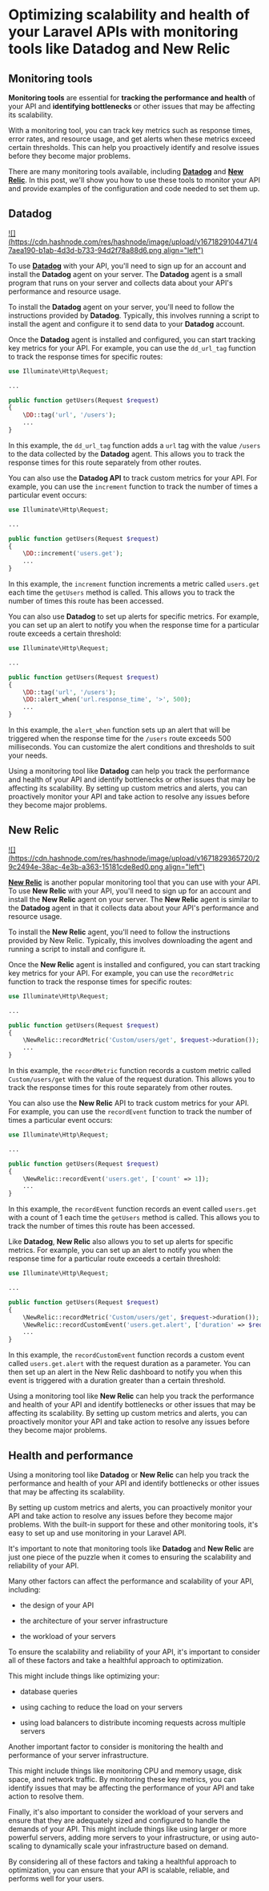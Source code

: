 # Optimizing scalability and health of your Laravel APIs with monitoring tools like Datadog and New Relic

## Monitoring tools

**Monitoring tools** are essential for **tracking the performance and health** of your API and **identifying bottlenecks** or other issues that may be affecting its scalability.

With a monitoring tool, you can track key metrics such as response times, error rates, and resource usage, and get alerts when these metrics exceed certain thresholds. This can help you proactively identify and resolve issues before they become major problems.

There are many monitoring tools available, including [**Datadog**](https://www.datadoghq.com/) and [**New Relic**](https://newrelic.com/). In this post, we'll show you how to use these tools to monitor your API and provide examples of the configuration and code needed to set them up.

## Datadog

[![](https://cdn.hashnode.com/res/hashnode/image/upload/v1671829104471/47aea190-b1ab-4d3d-b733-94d2f78a88d6.png align="left")](https://www.datadoghq.com/)

To use [**Datadog**](https://www.datadoghq.com/) with your API, you'll need to sign up for an account and install the **Datadog** agent on your server. The **Datadog** agent is a small program that runs on your server and collects data about your API's performance and resource usage.

To install the **Datadog** agent on your server, you'll need to follow the instructions provided by **Datadog**. Typically, this involves running a script to install the agent and configure it to send data to your **Datadog** account.

Once the **Datadog** agent is installed and configured, you can start tracking key metrics for your API. For example, you can use the `dd_url_tag` function to track the response times for specific routes:

```php
use Illuminate\Http\Request;

...

public function getUsers(Request $request)
{
    \DD::tag('url', '/users');
    ...
}
```

In this example, the `dd_url_tag` function adds a `url` tag with the value `/users` to the data collected by the **Datadog** agent. This allows you to track the response times for this route separately from other routes.

You can also use the **Datadog API** to track custom metrics for your API. For example, you can use the `increment` function to track the number of times a particular event occurs:

```php
use Illuminate\Http\Request;

...

public function getUsers(Request $request)
{
    \DD::increment('users.get');
    ...
}
```

In this example, the `increment` function increments a metric called `users.get` each time the `getUsers` method is called. This allows you to track the number of times this route has been accessed.

You can also use **Datadog** to set up alerts for specific metrics. For example, you can set up an alert to notify you when the response time for a particular route exceeds a certain threshold:

```php
use Illuminate\Http\Request;

...

public function getUsers(Request $request)
{
    \DD::tag('url', '/users');
    \DD::alert_when('url.response_time', '>', 500);
    ...
}
```

In this example, the `alert_when` function sets up an alert that will be triggered when the response time for the `/users` route exceeds 500 milliseconds. You can customize the alert conditions and thresholds to suit your needs.

Using a monitoring tool like **Datadog** can help you track the performance and health of your API and identify bottlenecks or other issues that may be affecting its scalability. By setting up custom metrics and alerts, you can proactively monitor your API and take action to resolve any issues before they become major problems.

## New Relic

[![](https://cdn.hashnode.com/res/hashnode/image/upload/v1671829365720/29c2494e-38ac-4e3b-a363-15181cde8ed0.png align="left")](https://newrelic.com/)

[**New Relic**](https://newrelic.com/) is another popular monitoring tool that you can use with your API. To use **New Relic** with your API, you'll need to sign up for an account and install the **New Relic** agent on your server. The **New Relic** agent is similar to the **Datadog** agent in that it collects data about your API's performance and resource usage.

To install the **New Relic** agent, you'll need to follow the instructions provided by New Relic. Typically, this involves downloading the agent and running a script to install and configure it.

Once the **New Relic** agent is installed and configured, you can start tracking key metrics for your API. For example, you can use the `recordMetric` function to track the response times for specific routes:

```php
use Illuminate\Http\Request;

...

public function getUsers(Request $request)
{
    \NewRelic::recordMetric('Custom/users/get', $request->duration());
    ...
}
```

In this example, the `recordMetric` function records a custom metric called `Custom/users/get` with the value of the request duration. This allows you to track the response times for this route separately from other routes.

You can also use the **New Relic** API to track custom metrics for your API. For example, you can use the `recordEvent` function to track the number of times a particular event occurs:

```php
use Illuminate\Http\Request;

...

public function getUsers(Request $request)
{
    \NewRelic::recordEvent('users.get', ['count' => 1]);
    ...
}
```

In this example, the `recordEvent` function records an event called `users.get` with a count of 1 each time the `getUsers` method is called. This allows you to track the number of times this route has been accessed.

Like **Datadog**, **New Relic** also allows you to set up alerts for specific metrics. For example, you can set up an alert to notify you when the response time for a particular route exceeds a certain threshold:

```php
use Illuminate\Http\Request;

...

public function getUsers(Request $request)
{
    \NewRelic::recordMetric('Custom/users/get', $request->duration());
    \NewRelic::recordCustomEvent('users.get.alert', ['duration' => $request->duration()], ['duration' => 'ms']);
    ...
}
```

In this example, the `recordCustomEvent` function records a custom event called `users.get.alert` with the request duration as a parameter. You can then set up an alert in the New Relic dashboard to notify you when this event is triggered with a duration greater than a certain threshold.

Using a monitoring tool like **New Relic** can help you track the performance and health of your API and identify bottlenecks or other issues that may be affecting its scalability. By setting up custom metrics and alerts, you can proactively monitor your API and take action to resolve any issues before they become major problems.

## Health and performance

Using a monitoring tool like **Datadog** or **New Relic** can help you track the performance and health of your API and identify bottlenecks or other issues that may be affecting its scalability.

By setting up custom metrics and alerts, you can proactively monitor your API and take action to resolve any issues before they become major problems. With the built-in support for these and other monitoring tools, it's easy to set up and use monitoring in your Laravel API.

It's important to note that monitoring tools like **Datadog** and **New Relic** are just one piece of the puzzle when it comes to ensuring the scalability and reliability of your API.

Many other factors can affect the performance and scalability of your API, including:

* the design of your API
    
* the architecture of your server infrastructure
    
* the workload of your servers
    

To ensure the scalability and reliability of your API, it's important to consider all of these factors and take a healthful approach to optimization.

This might include things like optimizing your:

* database queries
    
* using caching to reduce the load on your servers
    
* using load balancers to distribute incoming requests across multiple servers
    

Another important factor to consider is monitoring the health and performance of your server infrastructure.

This might include things like monitoring CPU and memory usage, disk space, and network traffic. By monitoring these key metrics, you can identify issues that may be affecting the performance of your API and take action to resolve them.

Finally, it's also important to consider the workload of your servers and ensure that they are adequately sized and configured to handle the demands of your API. This might include things like using larger or more powerful servers, adding more servers to your infrastructure, or using auto-scaling to dynamically scale your infrastructure based on demand.

By considering all of these factors and taking a healthful approach to optimization, you can ensure that your API is scalable, reliable, and performs well for your users.